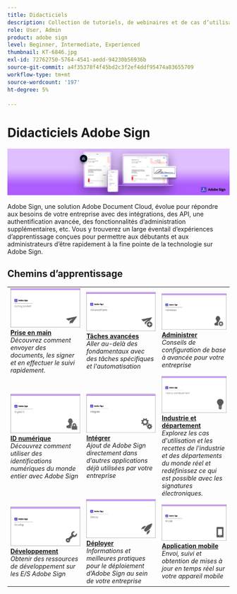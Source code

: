 ```yaml
---
title: Didacticiels
description: Collection de tutoriels, de webinaires et de cas d’utilisation conçus pour mettre rapidement à jour les débutants et les administrateurs sur Adobe Sign
role: User, Admin
product: adobe sign
level: Beginner, Intermediate, Experienced
thumbnail: KT-6846.jpg
exl-id: 72762750-5764-4541-aedd-94230b56936b
source-git-commit: a4f35378f4f45bd2c3f2ef4ddf95474a83655709
workflow-type: tm+mt
source-wordcount: '197'
ht-degree: 5%

---
```


# Didacticiels Adobe Sign

![Image de Adobe Sign Hero](assets/Hero_Sign.jpg)

Adobe Sign, une solution Adobe Document Cloud, évolue pour répondre aux besoins de votre entreprise avec des intégrations, des API, une authentification avancée, des fonctionnalités d’administration supplémentaires, etc. Vous y trouverez un large éventail d’expériences d’apprentissage conçues pour permettre aux débutants et aux administrateurs d’être rapidement à la fine pointe de la technologie sur Adobe Sign.

## Chemins d’apprentissage

<table style="table-layout:fixed">
<tr>
  <td>
    <a href="sign-beginner-tutorials/beginner-users-overview.md">
      <img alt="Prise en main" src="assets/AS_Title_Getting-Started.png" />
    </a>
    <div>
    <a href="sign-beginner-tutorials/beginner-users-overview.md"><strong>Prise en main</strong></a>
    </div>
    <em>Découvrez comment envoyer des documents, les signer et en effectuer le suivi rapidement.</em>
    <br>
  </td>
  <td>
    <a href="sign-advanced-users/advanced-users-overview.md">
      <img alt="Tâches avancées" src="assets/AS_Title_Advanced.png" />
    </a>
    <div>
    <a href="sign-advanced-users/advanced-users-overview.md"><strong>Tâches avancées</strong></a>
    </div>
    <em>Aller au-delà des fondamentaux avec des tâches spécifiques et l'automatisation</em>
    <br>
  </td>  
  <td>
    <a href="admin/intro-admin-overview.md">
      <img alt="Administrer" src="assets/AS_Title_Administer.png" />
    </a>
    <div>
    <a href="admin/intro-admin-overview.md"><strong>Administrer</strong></a>
    </div>
    <em>Conseils de configuration de base à avancée pour votre entreprise</em>
    <br>
  </td>
</tr>
<tr>
  <td>
    <a href="digitalid/digitalid-overview.md">
      <img alt="ID numérique" src="assets/AS_Title_DigitalID.png" />
    </a>
    <div>
    <a href="digitalid/digitalid-overview.md"><strong>ID numérique</strong></a>
    </div>
    <em>Découvrez comment utiliser des identifications numériques du monde entier avec Adobe Sign</em>
    <br>
  </td>
  <td>
    <a href="integrations/integrations-overview.md">
      <img alt="Intégrer" src="assets/AS_Title_Integrate.png" />
    </a>
    <div>
    <a href="integrations/integrations-overview.md"><strong>Intégrer</strong></a>
    </div>
    <em>Ajout de Adobe Sign directement dans d’autres applications déjà utilisées par votre entreprise</em>
    <br>
  </td>
  <td>
    <a href="sign-usecase/expand-inspire-overview.md">
      <img alt="Industrie et département" src="assets/AS_Title_Industry.png" />
    </a>
    <div>
    <a href="sign-usecase/expand-inspire-overview.md"><strong>Industrie et département</strong></a>
    </div>
    <em>Explorez les cas d'utilisation et les recettes de l'industrie et des départements du monde réel et redéfinissez ce qui est possible avec les signatures électroniques.</em>
    <br>
  </td>
</tr>
<tr>
  <td>
    <a href="develop/develop-overview.md">
      <img alt="Développement" src="assets/AS_Title_Develop.png" />
    </a>
    <div>
    <a href="develop/develop-overview.md"><strong>Développement</strong></a>
    </div>
    <em>Obtenir des ressources de développement sur les E/S Adobe Sign</em>
    <br>
  </td>
   <td>
    <a href="deploy-overview.md">
      <img alt="Déployer" src="assets/AS_Title_Deploy.png" />
    </a>
    <div>
    <a href="deploy-overview.md"><strong>Déployer</strong></a>
    </div>
    <em>Informations et meilleures pratiques pour le déploiement d’Adobe Sign au sein de votre entreprise</em>
    <br>
  </td>
  <td>
    <a href="mobile/mobile-overview.md">
      <img alt="Application mobile" src="assets/AS_Title_Mobile.png" />
    </a>
    <div>
    <a href="mobile/mobile-overview.md"><strong>Application mobile</strong></a>
    </div>
    <em>Envoi, suivi et obtention de mises à jour en temps réel sur votre appareil mobile</em>
    <br>
  </td>  
</tr>
</table>
